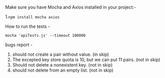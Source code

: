 Make sure you have Mocha and Axios installed in your project:-

1.`npm install mocha axios`

How to run the tests -

`mocha 'apiTests.js' --timeout 100000`

bugs report -
1. should not create a pair without value. (in skip)
2. The excepted key store quota is 10, but we can put 11 pairs. (not in skip)
3. Should not delete a nonexistent key. (not in skip)
4. should not delete from an empty list. (not in skip)